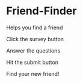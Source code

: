 # Friend-Finder
Helps you find a friend

Click the survey button

Answer the questions

Hit the submit button

Find your new friend!
